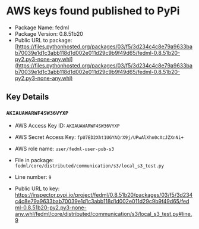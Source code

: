 # AWS keys found published to PyPi

* Package Name: fedml
* Package Version: 0.8.51b20
* Public URL to package: [https://files.pythonhosted.org/packages/03/f5/3d234c4c8e79a9633bab70039e1d1c3abb118d1d002e011d29c9b9f49d65/fedml-0.8.51b20-py2.py3-none-any.whl](https://files.pythonhosted.org/packages/03/f5/3d234c4c8e79a9633bab70039e1d1c3abb118d1d002e011d29c9b9f49d65/fedml-0.8.51b20-py2.py3-none-any.whl)

## Key Details

### `AKIAUAWARWF4SW36VYXP`

* AWS Access Key ID: `AKIAUAWARWF4SW36VYXP`
* AWS Secret Access Key: `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` 
* AWS role name: `user/fedml-user-pub-s3`
* File in package: `fedml/core/distributed/communication/s3/local_s3_test.py`
* Line number: `9`

* Public URL to key: https://inspector.pypi.io/project/fedml/0.8.51b20/packages/03/f5/3d234c4c8e79a9633bab70039e1d1c3abb118d1d002e011d29c9b9f49d65/fedml-0.8.51b20-py2.py3-none-any.whl/fedml/core/distributed/communication/s3/local_s3_test.py#line.9



